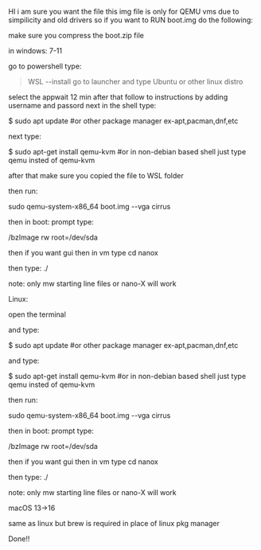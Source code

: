 HI i am sure you want the file  this img file is only for QEMU vms due to simpilicity and old drivers so if you want to RUN boot.img do the following:


 make sure you compress the boot.zip file



in windows: 7-11

go to powershell type:

> WSL --install
 go to launcher and type Ubuntu or other linux distro

select the appwait 12 min after that follow to instructions by adding username and passord
 next in the shell type:

 $ sudo apt update #or other package manager ex-apt,pacman,dnf,etc

 next type:

 $ sudo apt-get install qemu-kvm #or in non-debian based shell just type qemu insted of qemu-kvm

 after that make sure you copied the file to WSL folder

 then run:

 sudo qemu-system-x86_64 boot.img --vga cirrus

 then in boot: prompt type:

 /bzImage rw root=/dev/sda

 then if you want gui then in vm type    cd nanox

 then type: ./<the file you want to run>

 note: only mw starting line files or nano-X will work 

 Linux:

 open the terminal

 and type:

$  sudo apt update #or other package manager ex-apt,pacman,dnf,etc

and type:

 $ sudo apt-get install qemu-kvm #or in non-debian based shell just type qemu insted of qemu-kvm

  then run:

 sudo qemu-system-x86_64 boot.img --vga cirrus

 then in boot: prompt type:

 /bzImage rw root=/dev/sda

 then if you want gui then in vm type    cd nanox

 then type: ./<the file you want to run>

 note: only mw starting line files or nano-X will work 

 macOS 13->16

 same as linux but brew is required in place of linux pkg manager

Done!!

 


 

 
